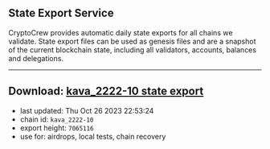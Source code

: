## State Export Service
CryptoCrew provides automatic daily state exports for all chains we validate. State export files can be used as genesis files and are a snapshot of the current blockchain state, including all validators, accounts, balances and delegations.

---
**Download: [kava_2222-10 state export](https://dl.ccvalidators.com/SERVICE/kava/kava_2222-10_export_7065116.json)**
---

- last updated: Thu Oct 26 2023 22:53:24
- chain id: `kava_2222-10`
- export height: `7065116`
- use for: airdrops, local tests, chain recovery
